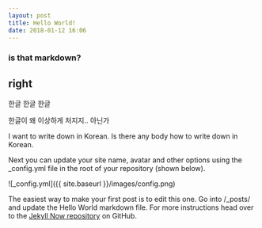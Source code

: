 ```yaml
---
layout: post
title: Hello World!
date: 2018-01-12 16:06
---
```


### is that markdown?

## right

한글 한글 한글

한글이 왜 이상하게 처지지.. 아닌가 

I want to write down in Korean. Is there any body how to write down in Korean.

Next you can update your site name, avatar and other options using the _config.yml file in the root of your repository (shown below).

![_config.yml]({{ site.baseurl }}/images/config.png)

The easiest way to make your first post is to edit this one. Go into /_posts/ and update the Hello World markdown file. For more instructions head over to the [Jekyll Now repository](https://github.com/barryclark/jekyll-now) on GitHub.
